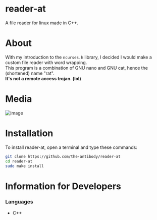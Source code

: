 # reader-at
A file reader for linux made in C++.

# About
With my introduction to the `ncurses.h` library, I decided I would make a custom file reader with word wrapping.<br />
This program is a combination of GNU nano and GNU cat, hence the (shortened) name "rat".<br />
**It's not a remote access trojan. (lol)**

# Media
![image](https://user-images.githubusercontent.com/71285258/183517193-92273063-8f5f-4165-978a-d012839c2788.png)

# Installation
To install reader-at, open a terminal and type these commands:
```sh
git clone https://github.com/the-antibody/reader-at
cd reader-at
sudo make install
```

# Information for Developers

### Languages
 - C++
